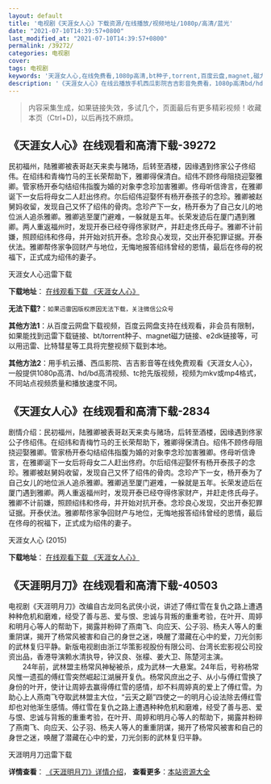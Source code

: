```yaml
---
layout: default
title: '电视剧《天涯女人心》下载资源/在线播放/视频地址/1080p/高清/蓝光'
date: "2021-07-10T14:39:57+0800"
last_modified_at: "2021-07-10T14:39:57+0800"
permalink: /39272/
categories: 电视剧
cover:
tags: 电视剧
keywords: '天涯女人心,在线免费看,1080p高清,bt种子,torrent,百度云盘,magnet,磁力链,迅雷下载资源'
description: '《天涯女人心》在线云播放手机西瓜影院吉吉影音免费看，1080p高清bd/hd未删减完整版和tc抢先枪版，mkv/mp4格式，附带bt/torrent种子、magnet/磁力链、百度云盘、网盘资源迅雷下载链接'
---
```


>内容采集生成，如果链接失效，多试几个，页面最后有更多精彩视频！收藏本页（Ctrl+D)，以后再找不麻烦。


## 《天涯女人心》在线观看和高清下载-39272

民初福州，陆雅卿被表哥赵天来卖与赌场，后转至酒楼，因缘遇到佟家公子佟绍伟。在绍纬和青梅竹马的王长荣帮助下，雅卿得保清白。绍伟不顾佟母阻挠迎娶雅卿。管家杨开泰勾结绍伟指腹为婚的对象李念珍加害雅卿。佟母听信谗言，在雅卿诞下一女后将母女二人赶出佟府。尔后绍伟迎娶怀有杨开泰孩子的念珍。雅卿被赵舅妈收留，发现自己又怀了绍伟的骨肉。念珍产下一女，杨开泰为了自己女儿的地位派人追杀雅卿。雅卿逃至厦门避难，一躲就是五年。长荣发迹后在厦门遇到雅卿。两人重返福州时，发现开泰已经夺得佟家财产，并赶走佟氏母子。雅卿不计前嫌，照顾绍纬和佟母，并开始对抗开泰。念珍良心发现，交出开泰犯罪证据。开泰伏法。雅卿帮佟家争回财产与地位，无悔地报答绍纬曾经的恩情，最后在佟母的祝福下，正式成为绍伟的妻子。<br />


天涯女人心迅雷下载

**下载地址**： [在线观看下载 《天涯女人心》](https://www.993dy.com//vod-detail-id-13065.html) 


**无法下载?**：`如果迅雷因版权原因无法下载，关注微信公众号 `

**其他方法1**：从百度云网盘下载视频，百度云网盘支持在线观看，非会员有限制，如果能找到迅雷下载链接、bt/torrent种子、magnet磁力链接、e2dk链接等，可以用迅雷、比特彗星等工具将完整视频下载到本地。

**其他方法2**：用手机云播、西瓜影院、吉吉影音等在线免费观看《天涯女人心》，一般提供1080p高清、hd/bd高清视频、tc抢先版视频，视频为mkv或mp4格式，不同站点视频质量和播放速度不同。


## 《天涯女人心》在线观看和高清下载-2834

剧情介绍：民初福州，陆雅卿被表哥赵天来卖与赌场，后转至酒楼，因缘遇到佟家公子佟绍伟。在绍纬和青梅竹马的王长荣帮助下，雅卿得保清白。绍伟不顾佟母阻挠迎娶雅卿。管家杨开泰勾结绍伟指腹为婚的对象李念珍加害雅卿。佟母听信谗言，在雅卿诞下一女后将母女二人赶出佟府。尔后绍伟迎娶怀有杨开泰孩子的念珍。雅卿被赵舅妈收留，发现自己又怀了绍伟的骨肉。念珍产下一女，杨开泰为了自己女儿的地位派人追杀雅卿。雅卿逃至厦门避难，一躲就是五年。长荣发迹后在厦门遇到雅卿。两人重返福州时，发现开泰已经夺得佟家财产，并赶走佟氏母子。雅卿不计前嫌，照顾绍纬和佟母，并开始对抗开泰。念珍良心发现，交出开泰犯罪证据。开泰伏法。雅卿帮佟家争回财产与地位，无悔地报答绍纬曾经的恩情，最后在佟母的祝福下，正式成为绍伟的妻子。


天涯女人心 (2015)

**下载地址**： [在线观看下载 《天涯女人心》](https://www.btbtdy.me/btdy/dy13042.html) 


## 《天涯明月刀》在线观看和高清下载-40503

电视剧《天涯明月刀》改编自古龙同名武侠小说，讲述了傅红雪在复仇之路上遭遇种种危机和磨难，经受了善与恶、爱与恨、忠诚与背叛的重重考验，在叶开、周婷和明月心等人的帮助下，揭露并粉碎了燕南飞、向应天、公子羽、杨夫人等人的重重阴谋，揭开了杨常风被害和自己的身世之迷，唤醒了潜藏在心中的爱，刀光剑影的武林复归平静。新版电视剧由浙江华策影视股份有限公司、台湾长宏影视公司投资出品，香港导演赖水清执导，钟汉良、张檬、姜大卫、陈楚河主演。<br />　　24年前，武林盟主杨常风神秘被杀，成为武林一大悬案。24年后，号称杨常风惟一遗孤的傅红雪突然崛起江湖展开复仇。杨常风庶出之子、从小与傅红雪换了身份的叶开，使计让周婷去赢得傅红雪的感情，却不料周婷真的爱上了傅红雪。为助心上人燕南飞夺取武林盟主大位，“云天之巅”四使之一的明月心设法除去傅红雪却也对他渐生感情。傅红雪在复仇之路上遭遇种种危机和磨难，经受了善与恶、爱与恨、忠诚与背叛的重重考验，在叶开、周婷和明月心等人的帮助下，揭露并粉碎了燕南飞、向应天、公子羽、杨夫人等人的重重阴谋，揭开了杨常风被害和自己的身世之迷，唤醒了潜藏在心中的爱，刀光剑影的武林复归平静。


天涯明月刀迅雷下载

**详情查看**： [《天涯明月刀》详情介绍](/movie/40503/)， **查看更多**：[本站资源大全](/movie/t/all/)

